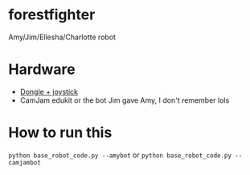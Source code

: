 # forestfighter
Amy/Jim/Ellesha/Charlotte robot

# Hardware
- [Dongle + joystick](https://thepihut.com/products/raspberry-pi-compatible-wireless-gamepad-controller?variant=38135423121)
- CamJam edukit or the bot Jim gave Amy, I don't remember lols

# How to run this
`python base_robot_code.py --amybot` or `python base_robot_code.py --camjambot`
